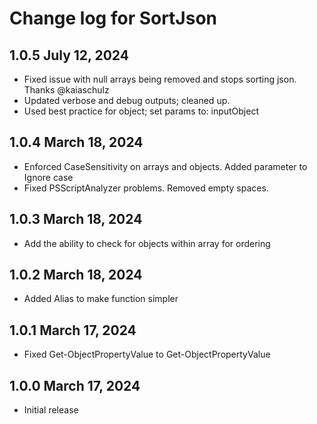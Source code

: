 # Change log for SortJson

## 1.0.5 July 12, 2024

- Fixed issue with null arrays being removed and stops sorting json. Thanks @kaiaschulz
- Updated verbose and debug outputs; cleaned up. 
- Used best practice for object; set params to: inputObject

## 1.0.4 March 18, 2024

- Enforced CaseSensitivity on arrays and objects. Added parameter to Ignore case
- Fixed PSScriptAnalyzer problems. Removed empty spaces.

## 1.0.3 March 18, 2024

- Add the ability to check for objects within array for ordering

## 1.0.2 March 18, 2024

- Added Alias to make function simpler

## 1.0.1 March 17, 2024

- Fixed Get-ObjectPropertyValue to Get-ObjectPropertyValue

## 1.0.0 March 17, 2024

- Initial release
